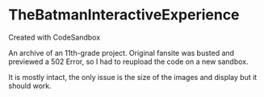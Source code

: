 # TheBatmanInteractiveExperience
Created with CodeSandbox

An archive of an 11th-grade project. 
Original fansite was busted and previewed a 502 Error, so I had to reupload the code on a new sandbox.

It is mostly intact, the only issue is the size of the images and display but it should work.
